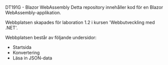 DT191G - Blazor WebAssembly
Detta repository innehåller kod för en Blazor WebAssembly-applikation.

Webbplatsen skapades för laboration 1.2 i kursen 'Webbutveckling med .NET'.

Webbplatsen består av följande undersidor:

- Startsida
- Konvertering
- Läsa in JSON-data
